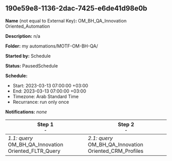 ## 190e59e8-1136-2dac-7425-e6de41d98e0b

**Name** (not equal to External Key)**:** OM_BH_QA_Innovation Oriented_Automation


**Description:** n/a

**Folder:** my automations/MOTF-OM-BH-QA/

**Started by:** Schedule

**Status:** PausedSchedule

**Schedule:**

* Start: 2023-03-13 07:00:00 +03:00
* End: 2023-03-13 07:00:00 +03:00
* Timezone: Arab Standard Time
* Recurrance: run only once

**Notifications:** _none_


| Step 1<br>_<small>-</small>_ | Step 2<br>_<small>-</small>_ |
| --- | --- |
| _1.1: query_<br>OM_BH_QA_Innovation Oriented_FLTR_Query | _2.1: query_<br>OM_BH_QA_Innovation Oriented_CRM_Profiles |
